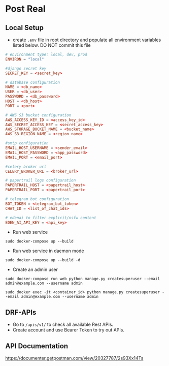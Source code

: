# Post Real

## Local Setup

- create `.env` file in root directory and populate all environment variables listed below. DO NOT commit this file

```toml
# environment type: local, dev, prod
ENVIRON = "local"

#django secret key
SECRET_KEY = <secret_key>

# database configuration
NAME = <db_name>
USER = <db_user>
PASSWORD = <db_password>
HOST = <db_host>
PORT = <port>

# AWS S3 bucket configuration
AWS_ACCESS_KEY_ID = <access_key_id>
AWS_SECRET_ACCESS_KEY = <secret_access_key>
AWS_STORAGE_BUCKET_NAME = <bucket_name>
AWS_S3_REGION_NAME = <region_name>

#smtp configuration
EMAIL_HOST_USERNAME = <sender_email>
EMAIL_HOST_PASSWORD = <app_password>
EMAIL_PORT = <email_port>

#celery broker url
CELERY_BROKER_URL = <broker_url>

# papertrail logs configuration
PAPERTRAIL_HOST = <papertrail_host>
PAPERTRAIL_PORT = <papertrail_port>

# telegram bot configuration
BOT_TOKEN = <telegram_bot_token>
CHAT_ID = <list_of_chat_ids>

# edenai to filter explicit/nsfw content
EDEN_AI_API_KEY = <api_key>
```

- Run web service

```commandline
sudo docker-compose up --build
```

- Run web service in daemon mode

```commandline
sudo docker-compose up --build -d
```

- Create an admin user

```commandline
sudo docker-compose run web python manage.py createsuperuser --email admin@example.com --username admin
```

```commandline
sudo docker exec -it <container_id> python manage.py createsuperuser --email admin@example.com --username admin
```

## DRF-APIs

- Go to `/apis/v1/` to check all available Rest APIs.
- Create account and use Bearer Token to try out APIs.

## API Documentation

https://documenter.getpostman.com/view/20327787/2s93Xx14Ts
